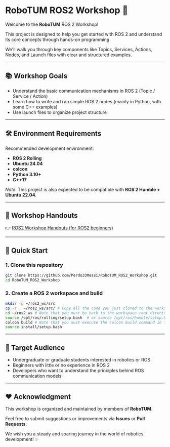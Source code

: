 # RoboTUM ROS2 Workshop 🚀

Welcome to the **RoboTUM** ROS 2 Workshop!  

This project is designed to help you get started with ROS 2 and understand its core concepts through hands-on programming.  

We'll walk you through key components like Topics, Services, Actions, Nodes, and Launch files with clear and structured examples.

---

## 📚 Workshop Goals

- Understand the basic communication mechanisms in ROS 2 (Topic / Service / Action)
- Learn how to write and run simple ROS 2 nodes (mainly in Python, with some C++ examples)
- Use launch files to organize project structure

---

## 🛠️ Environment Requirements

Recommended development environment:

- **ROS 2 Rolling**  
- **Ubuntu 24.04**
- **colcon**
- **Python 3.10+**
- **C++17**

*Note*: This project is also expected to be compatible with **ROS 2 Humble + Ubuntu 22.04**.

---

## 📄 Workshop Handouts

👉 [ROS2 Workshop Handouts (for ROS2 beginners)](https://www.notion.so/starryocean/ROS2-Workshop-ROS2-ROS2-Workshop-Handouts-for-ROS2-beginners-1ff866ba436e8056b00fc457636b7952?source=copy_link)

---

## 🚀 Quick Start

### 1. Clone this repository

```bash
git clone https://github.com/Perdo33Messi/RoboTUM_ROS2_Workshop.git
cd RoboTUM_ROS2_Workshop
```  

### 2. Create a ROS 2 workspace and build
```bash
mkdir -p ~/ros2_ws/src
cp -r . ~/ros2_ws/src/ # Copy all the code you just cloned to the workspace ~/ros2_ws/src/.
cd ~/ros2_ws # Note that you must be back to the workspace root directory
source /opt/ros/rolling/setup.bash  # or source /opt/ros/humble/setup.bash
colcon build # Note that you must execute the colcon build command in the workspace root directory
source install/setup.bash
```


---

## 🎯 Target Audience

- Undergraduate or graduate students interested in robotics or ROS  
- Beginners with little or no experience in ROS 2  
- Developers who want to understand the principles behind ROS communication models

---

## ❤️ Acknowledgment

This workshop is organized and maintained by members of **RoboTUM**.  

Feel free to submit suggestions or improvements via **Issues** or **Pull Requests**.  

We wish you a steady and soaring journey in the world of robotics development! ✨
